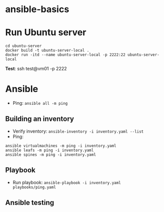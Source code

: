 # ansible-basics

# Run Ubuntu server

```
cd ubuntu-server
docker build -t ubuntu-server-local .
docker run -itd --name ubuntu-server-local -p 2222:22 ubuntu-server-local
```

**Test**: ssh test@vm01 -p 2222

# Ansible

- Ping: `ansible all -m ping`

## Building an inventory

- Verify inventory: `ansible-inventory -i inventory.yaml --list`
- Ping:

```
ansible virtualmachines -m ping -i inventory.yaml
ansible leafs -m ping -i inventory.yaml
ansible spines -m ping -i inventory.yaml
```

## Playbook

- Run playbook: `ansible-playbook -i inventory.yaml playbooks/ping.yaml`

## Ansible testing


